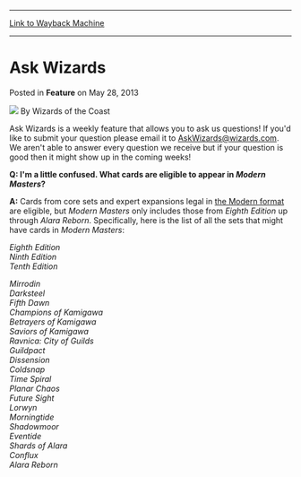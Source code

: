 
---
[Link to Wayback Machine](https://web.archive.org/web/20220127074922/https://magic.wizards.com/en/articles/archive/feature/ask-wizards-2013-05-28)

[_metadata_:wayback_url]:- "https://magic.wizards.com/en/articles/archive/feature/ask-wizards-2013-05-28"
[_metadata_:wayback_raw_url]:- "https://web.archive.org/web/20220127074922id_/https://magic.wizards.com/en/articles/archive/feature/ask-wizards-2013-05-28"
[_metadata_:wayback_capture_timestamp]:- "2022-01-27 07:49:22+00:00"
[_metadata_:publish_date]:- "2013-05-28"
[_metadata_:description]:- "Ask Wizards is a weekly feature that allows you to ask us questions! If you'd like to submit your question please email it to AskWizards@wizards.com. We aren't able to answer every question we receive but if your question is good then it might show up in the coming weeks! Q: I'm a little confused. What cards are eligible to appear in Modern Masters? A: Cards from core sets and"
[_metadata_:generator]:- "Drupal 7 (http://drupal.org)"
---


Ask Wizards
===========



 Posted in **Feature**
 on May 28, 2013 






![](https://media.magic.wizards.com/styles/auth_small/public/images/person/wizards_author.jpg)
By Wizards of the Coast












Ask Wizards is a weekly feature that allows you to ask us questions! If you'd like to submit your question please email it to [AskWizards@wizards.com](mailto:AskWizards@wizards.com). We aren't able to answer every question we receive but if your question is good then it might show up in the coming weeks!


 **Q: I'm a little confused. What cards are eligible to appear in *Modern Masters*?**  


**A:** Cards from core sets and expert expansions legal in [the Modern format](http://www.wizards.com/magic/tcg/resources.aspx?x=judge/resources/sfrmodern) are eligible, but *Modern Masters* only includes those from *Eighth Edition* up through *Alara Reborn*. Specifically, here is the list of all the sets that might have cards in *Modern Masters*:


*Eighth Edition*  
*Ninth Edition*  
*Tenth Edition*  
  
*Mirrodin*  
*Darksteel*  
*Fifth Dawn*  
*Champions of Kamigawa*  
*Betrayers of Kamigawa*  
*Saviors of Kamigawa*  
*Ravnica: City of Guilds*  
*Guildpact*  
*Dissension*  
*Coldsnap*  
*Time Spiral*  
*Planar Chaos*  
*Future Sight*  
*Lorwyn*  
*Morningtide*  
*Shadowmoor*  
*Eventide*  
*Shards of Alara*  
*Conflux*  
*Alara Reborn*








